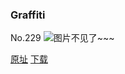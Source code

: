 ### Graffiti
No.229
![图片不见了~~~](https://imgs.xkcd.com/comics/graffiti.png)

[原址](https://xkcd.com//229) [下载](https://imgs.xkcd.com/comics/graffiti.png)

